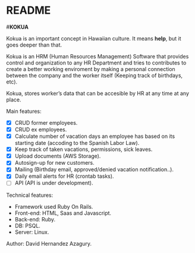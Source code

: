 # README

#**KOKUA**

Kokua is an important concept in Hawaiian culture. It means **help**, but it goes deeper than that.

Kokua is an HRM  (Human Resources Management) Software that provides control and organization to any HR Department and tries to contributes to
create a better working enviroment by making a personal connection between the company and the worker itself (Keeping track of birthdays, etc).

Kokua, stores worker’s data that can be accesible by HR at any time at any place.

Main features:
- [x] CRUD former employees.
- [x] CRUD ex employees.
- [x] Calculate number of vacation days an employee has based on its starting date (accoding to the Spanish Labor Law).
- [x] Keep track of taken vacations, permissions, sick leaves.
- [x] Upload documents (AWS Storage).
- [x] Autosign-up for new customers.
- [x] Mailing (Birthday email, approved/denied vacation notification..).
- [x] Daily email alerts for HR (crontab tasks).
- [ ] API (API is under development).

Technical features:
- Framework used Ruby On Rails.
- Front-end: HTML, Saas and Javascript.
- Back-end: Ruby.
- DB: PSQL.
- Server: Linux.



Author: David Hernandez Azagury.

